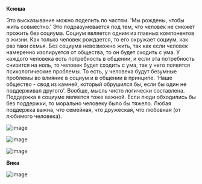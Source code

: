 **Ксюша**

Это высказывание можно поделить по частям.
'Мы рождены, чтобы жить совместно.'
Это подразумевается под тем, что человек не сможет прожить
без социума. Социум является одним из главных компонентов в жизни.
Как только человек рождается, то его окружает социум, как раз таки семья.
Без социума невозможно жить, так как если человек намеренно изолируется от общества,
то он будет сходить с ума. У каждого человека есть потребность в общении, и если эта потребность
снизится на ноль, то человек будет сходить с ума, так у него появятся психологические проблемы.
То есть, у человека будут безумные проблемы во влияние в социум и в общении в принципе.
'Наше общество - свод из камней, который обрушился бы, если бы один не поддерживал другого'.
Вообще, мысль чисто логически составлена. Поддержка в социуме является тоже важной.
Если люди обходились бы без поддержки, то морально человеку было бы тяжело. 
Любая поддержка важна, что семейная, что дружеская, что любовная (от любимого человека).

![image](https://github.com/user-attachments/assets/a4ff1332-a48a-43ce-8382-860094fcafef)

![image](https://github.com/user-attachments/assets/33d80e23-0e31-4300-86b9-e044f348af12)

![image](https://github.com/user-attachments/assets/9ebc6e8a-b258-45bf-97f4-29125c8592e5)


**Вика**

![image](https://github.com/user-attachments/assets/3b209945-f930-42b5-8c0e-c63e96b842f6)
